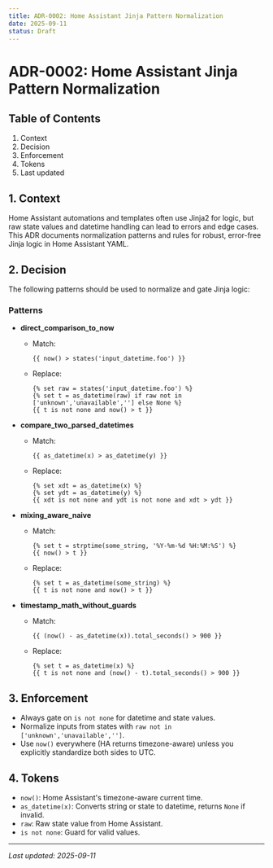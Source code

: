 ```yaml
---
title: ADR-0002: Home Assistant Jinja Pattern Normalization
date: 2025-09-11
status: Draft
---
```


# ADR-0002: Home Assistant Jinja Pattern Normalization

## Table of Contents
1. Context
2. Decision
3. Enforcement
4. Tokens
5. Last updated

## 1. Context
Home Assistant automations and templates often use Jinja2 for logic, but raw state values and datetime handling can lead to errors and edge cases. This ADR documents normalization patterns and rules for robust, error-free Jinja logic in Home Assistant YAML.

## 2. Decision
The following patterns should be used to normalize and gate Jinja logic:

### Patterns
- **direct_comparison_to_now**
  - Match:
    ```jinja
    {{ now() > states('input_datetime.foo') }}
    ```
  - Replace:
    ```jinja
    {% set raw = states('input_datetime.foo') %}
    {% set t = as_datetime(raw) if raw not in ['unknown','unavailable',''] else None %}
    {{ t is not none and now() > t }}
    ```

- **compare_two_parsed_datetimes**
  - Match:
    ```jinja
    {{ as_datetime(x) > as_datetime(y) }}
    ```
  - Replace:
    ```jinja
    {% set xdt = as_datetime(x) %}
    {% set ydt = as_datetime(y) %}
    {{ xdt is not none and ydt is not none and xdt > ydt }}
    ```

- **mixing_aware_naive**
  - Match:
    ```jinja
    {% set t = strptime(some_string, '%Y-%m-%d %H:%M:%S') %}
    {{ now() > t }}
    ```
  - Replace:
    ```jinja
    {% set t = as_datetime(some_string) %}
    {{ t is not none and now() > t }}
    ```

- **timestamp_math_without_guards**
  - Match:
    ```jinja
    {{ (now() - as_datetime(x)).total_seconds() > 900 }}
    ```
  - Replace:
    ```jinja
    {% set t = as_datetime(x) %}
    {{ t is not none and (now() - t).total_seconds() > 900 }}
    ```

## 3. Enforcement
- Always gate on `is not none` for datetime and state values.
- Normalize inputs from states with `raw not in ['unknown','unavailable','']`.
- Use `now()` everywhere (HA returns timezone-aware) unless you explicitly standardize both sides to UTC.

## 4. Tokens
- `now()`: Home Assistant's timezone-aware current time.
- `as_datetime(x)`: Converts string or state to datetime, returns `None` if invalid.
- `raw`: Raw state value from Home Assistant.
- `is not none`: Guard for valid values.

---
_Last updated: 2025-09-11_
